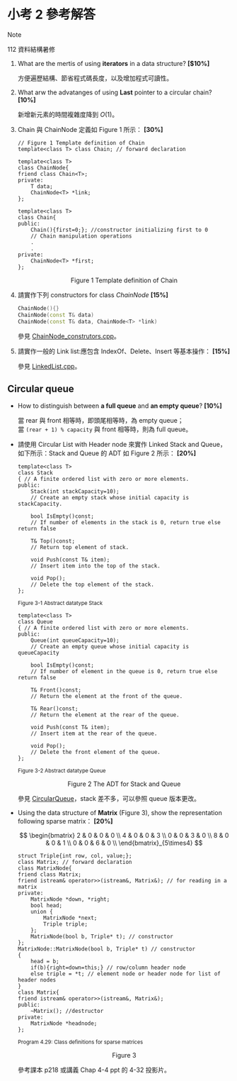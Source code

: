 # 小考 2 參考解答

> [!NOTE]  
> 112 資料結構暑修

1. What are the mertis of using **iterators** in a data structure? **[$10%]**

   方便遍歷結構、節省程式碼長度，以及增加程式可讀性。

2. What arw the advatanges of using **Last** pointer to a circular chain? **[10%]**

   新增新元素的時間複雜度降到 $O(1)$。

3. Chain 與 ChainNode 定義如 Figure 1 所示： **[30%]**

   ```plainn
   // Figure 1 Template definition of Chain
   template<class T> class Chain; // forward declaration

   template<class T>
   class ChainNode{
   friend class Chain<T>;
   private:
       T data;
       ChainNode<T> *link;
   };

   template<class T>
   class Chain{
   public:
       Chain(){first=0;}; //constructor initializing first to 0
       // Chain manipulation operations
       .
       .
   private:
       ChainNode<T> *first;
   };
   ```

   $$\text{Figure 1 Template definition of Chain}$$

4. 請實作下列 constructors for class _ChainNode_ **[15%]**

   ```cpp
   ChainNode(){}
   ChainNode(const T& data)
   ChainNode(const T& data, ChainNode<T> *link)
   ```

   參見 [ChainNode_construtors.cpp](ChainNode_construtors.cpp)。

5. 請實作一般的 Link list:應包含 IndexOf、Delete、Insert 等基本操作： **[15%]**

   參見 [LinkedList.cpp](LinkedList.cpp)。

## Circular queue

- How to distinguish between **a full queue** and **an empty queue**? **[10%]**

  當 rear 與 front 相等時，即頭尾相等時，為 empty queue；  
  當 `(rear + 1) % capacity` 與 front 相等時，則為 full queue。

- 請使用 Circular List with Header node 來實作 Linked Stack and Queue，如下所示：Stack and Queue 的 ADT 如 Figure 2 所示： **[20%]**

  ```plain
  template<class T>
  class Stack
  { // A finite ordered list with zero or more elements.
  public:
      Stack(int stackCapacity=10);
      // Create an empty stack whose initial capacity is stackCapacity.

      bool IsEmpty()const;
      // If number of elements in the stack is 0, return true else return false

      T& Top()const;
      // Return top element of stack.

      void Push(const T& item);
      // Insert item into the top of the stack.

      void Pop();
      // Delete the top element of the stack.
  };
  ```

  $^\text{Figure 3-1 Abstract datatype Stack}$

  ```plain
  template<class T>
  class Queue
  { // A finite ordered list with zero or more elements.
  public:
      Queue(int queueCapacity=10);
      // Create an empty queue whose initial capacity is queueCapacity

      bool IsEmpty()const;
      // If number of element in the queue is 0, return true else return false

      T& Front()const;
      // Return the element at the front of the queue.

      T& Rear()const;
      // Return the element at the rear of the queue.

      void Push(const T& item);
      // Insert item at the rear of the queue.

      void Pop();
      // Delete the front element of the queue.
  };
  ```

  $^\text{Figure 3-2 Abstract datatype Queue}$

  $$\text{Figure 2 The ADT for Stack and Queue}$$

  參見 [CircularQueue](CircularQueue.cpp)，stack 差不多，可以參照 queue 版本更改。

- Using the data structure of **Matrix** (Figure 3), show the representation following sparse matrix： **[20%]**

  $$
  \begin{bmatrix}
  2 & 0 & 0 & 0 \\
  4 & 0 & 0 & 3 \\
  0 & 0 & 3 & 0 \\
  8 & 0 & 0 & 1 \\
  0 & 0 & 6 & 0 \\
  \end{bmatrix}_{5\times4}
  $$

  ```plain
  struct Triple{int row, col, value;};
  class Matrix; // forward declaration
  class MatrixNode{
  friend class Matrix;
  friend istream& operator>>(istream&, Matrix&); // for reading in a matrix
  private:
      MatrixNode *down, *right;
      bool head;
      union {
          MatrixNode *next;
          Triple triple;
      };
      MatrixNode(bool b, Triple* t); // constructor
  };
  MatrixNode::MatrixNode(bool b, Triple* t) // constructor
  {
      head = b;
      if(b){right=down=this;} // row/column header node
      else triple = *t; // element node or header node for list of header nodes
  }
  class Matrix{
  friend istream& operator>>(istream&, Matrix&);
  public:
      ~Matrix(); //destructor
  private:
      MatrixNode *headnode;
  };
  ```

  $^\text{Program 4.29: Class definitions for sparse matrices}$

  $$\text{Figure 3}$$

  參考課本 p218 或講義 Chap 4-4 ppt 的 4-32 投影片。
